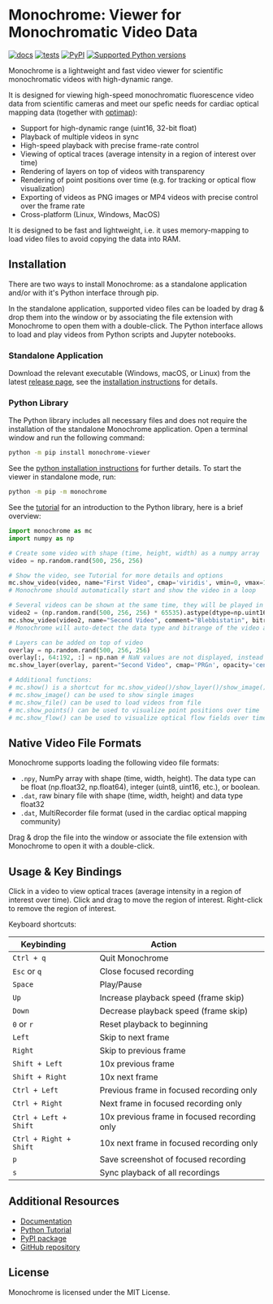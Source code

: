 # Monochrome: Viewer for Monochromatic Video Data
[![docs](https://readthedocs.org/projects/monochrome/badge/?version=latest&style=)](https://monochrome.readthedocs.org)
[![tests](https://github.com/sitic/monochrome/actions/workflows/build.yml/badge.svg)](https://github.com/sitic/monochrome/actions/workflows/build.yml)
[![PyPI](https://img.shields.io/pypi/v/monochrome-viewer.svg)](https://pypi.org/project/monochrome-viewer/)
[![Supported Python versions](https://img.shields.io/pypi/pyversions/monochrome-viewer.svg)](https://python.org)

Monochrome is a lightweight and fast video viewer for scientific monochromatic videos with high-dynamic range.

It is designed for viewing high-speed monochromatic fluorescence video data from scientific cameras and meet our spefic needs for cardiac optical mapping data (together with [optimap](https://github.com/cardiacvision/optimap)):
* Support for high-dynamic range (uint16, 32-bit float)
* Playback of multiple videos in sync
* High-speed playback with precise frame-rate control
* Viewing of optical traces (average intensity in a region of interest over time)
* Rendering of layers on top of videos with transparency
* Rendering of point positions over time (e.g. for tracking or optical flow visualization)
* Exporting of videos as PNG images or MP4 videos with precise control over the frame rate
* Cross-platform (Linux, Windows, MacOS)

It is designed to be fast and lightweight, i.e. it uses memory-mapping to load video files to avoid copying the data into RAM. 

## Installation

There are two ways to install Monochrome: as a standalone application and/or with it's Python interface through pip.

In the standalone application, supported video files can be loaded by drag & drop them into the window or by associating the file extension with Monochrome to open them with a double-click. The Python interface allows to load and play videos from Python scripts and Jupyter notebooks.

### Standalone Application

Download the relevant executable (Windows, macOS, or Linux) from the latest [release page](https://github.com/sitic/monochrome/releases/latest), see the [installation instructions](https://monochrome.readthedocs.io/latest/installation_standalone/) for details. 


### Python Library

The Python library includes all necessary files and does not require the installation of the standalone Monochrome application. Open a terminal window and run the following command:

```bash
python -m pip install monochrome-viewer
```

See the [python installation instructions](https://monochrome.readthedocs.io/latest/installation_python/) for further details. To start the viewer in standalone mode, run:
```bash
python -m pip -m monochrome
```

See the [tutorial](https://monochrome.readthedocs.io/latest/tutorial/) for an introduction to the Python library, here is a brief overview:

```python
import monochrome as mc
import numpy as np

# Create some video with shape (time, height, width) as a numpy array
video = np.random.rand(500, 256, 256)

# Show the video, see Tutorial for more details and options
mc.show_video(video, name="First Video", cmap='viridis', vmin=0, vmax=1)
# Monochrome should automatically start and show the video in a loop

# Several videos can be shown at the same time, they will be played in sync if they have the same length
video2 = (np.random.rand(500, 256, 256) * 65535).astype(dtype=np.uint16)
mc.show_video(video2, name="Second Video", comment="Blebbistatin", bitrange="uint16")
# Monochrome will auto-detect the data type and bitrange of the video and display it accordingly

# Layers can be added on top of video
overlay = np.random.rand(500, 256, 256)
overlay[:, 64:192, :] = np.nan # NaN values are not displayed, instead the video below is shown
mc.show_layer(overlay, parent="Second Video", cmap='PRGn', opacity='centered')

# Additional functions:
# mc.show() is a shortcut for mc.show_video()/show_layer()/show_image()/show_file(), it will try to auto-detect the input type and call the appropriate function
# mc.show_image() can be used to show single images
# mc.show_file() can be used to load videos from file
# mc.show_points() can be used to visualize point positions over time
# mc.show_flow() can be used to visualize optical flow fields over time
```

## Native Video File Formats
Monochrome supports loading the following video file formats:

* `.npy`, NumPy array with shape (time, width, height). The data type can be float (np.float32, np.float64), integer (uint8, uint16, etc.), or boolean.
* `.dat`, raw binary file with shape (time, width, height) and data type float32
* `.dat`, MultiRecorder file format (used in the cardiac optical mapping community)

Drag & drop the file into the window or associate the file extension with Monochrome to open it with a double-click.

## Usage & Key Bindings

Click in a video to view optical traces (average intensity in a region of interest over time). Click and drag to move the region of interest. Right-click to remove the region of interest.

Keyboard shortcuts:

| Keybinding &nbsp;&nbsp;&nbsp;&nbsp;&nbsp;&nbsp;&nbsp; | Action &nbsp;&nbsp;&nbsp;&nbsp;&nbsp;&nbsp;&nbsp;&nbsp;&nbsp;&nbsp;&nbsp;&nbsp;&nbsp;&nbsp; |
| --- | --- |
| `Ctrl + q` | Quit Monochrome |
| `Esc` or `q` | Close focused recording |
| `Space` | Play/Pause |
| `Up` | Increase playback speed (frame skip) |
| `Down` | Decrease playback speed (frame skip) |
| `0` or `r` | Reset playback to beginning |
| `Left` | Skip to next frame |
| `Right` | Skip to previous frame |
| `Shift + Left` | 10x previous frame |
| `Shift + Right` | 10x next frame |
| `Ctrl + Left` | Previous frame in focused recording only |
| `Ctrl + Right` | Next frame in focused recording only |
| `Ctrl + Left + Shift` | 10x previous frame in focused recording only |
| `Ctrl + Right + Shift` | 10x next frame in focused recording only |
| `p` | Save screenshot of focused recording |
| `s` | Sync playback of all recordings |

## Additional Resources

* [Documentation](https://monochrome.readthedocs.io)
* [Python Tutorial](https://monochrome.readthedocs.io/latest/tutorial/)
* [PyPI package](https://pypi.org/project/monochrome-viewer/)
* [GitHub repository](https://github.com/sitic/monochrome)

## License

Monochrome is licensed under the MIT License.

